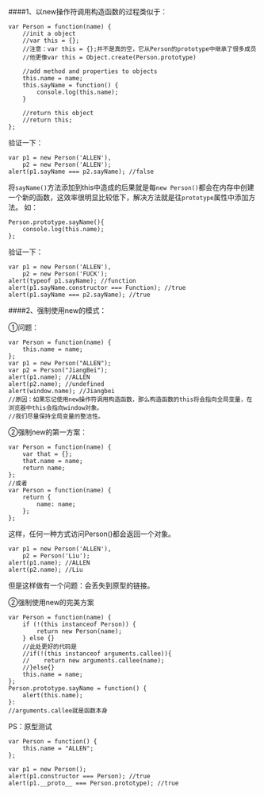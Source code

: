 ####1、以new操作符调用构造函数的过程类似于：

    var Person = function(name) {
        //init a object
        //var this = {};
        //注意：var this = {};并不是真的空，它从Person的prototype中继承了很多成员
        //他更像var this = Object.create(Person.prototype)
    
        //add method and properties to objects
        this.name = name;
        this.sayName = function() {
            console.log(this.name);
        }
    
        //return this object
        //return this;
    };
验证一下：

    var p1 = new Person('ALLEN'),
        p2 = new Person('ALLEN');
    alert(p1.sayName === p2.sayName); //false

将`sayName()`方法添加到this中造成的后果就是每`new Person()`都会在内存中创建一个新的函数，这效率很明显比较低下，解决方法就是往`prototype`属性中添加方法。
如：

    Person.prototype.sayName(){
        console.log(this.name);
    };
验证一下：

    var p1 = new Person('ALLEN'),
        p2 = new Person('FUCK');
    alert(typeof p1.sayName); //function
    alert(p1.sayName.constructor === Function); //true
    alert(p1.sayName === p2.sayName); //true

####2、强制使用new的模式：

①问题：

    var Person = function(name) {
        this.name = name;
    };
    var p1 = new Person("ALLEN");
    var p2 = Person("JiangBei");
    alert(p1.name); //ALLEN
    alert(p2.name); //undefined
    alert(window.name); //Jiangbei
    //原因：如果忘记使用new操作符调用构造函数，那么构造函数的this将会指向全局变量，在浏览器中this会指向window对象。
    //我们尽量保持全局变量的整洁性。

②强制new的第一方案：

    var Person = function(name) {
        var that = {};
        that.name = name;
        return name;
    };
    //或者
    var Person = function(name) {
        return {
            name: name;
        };
    };
这样，任何一种方式访问Person()都会返回一个对象。

    var p1 = new Person('ALLEN'),
        p2 = Person('Liu');
    alert(p1.name); //ALLEN
    alert(p2.name); //Liu
但是这样做有一个问题：会丢失到原型的链接。

②强制使用new的完美方案

    var Person = function(name) {
        if (!(this instanceof Person)) {
            return new Person(name);
        } else {}
        //此处更好的代码是
        //if(!(this instanceof arguments.callee)){
        //    return new arguments.callee(name);
        //}else{}
        this.name = name;
    };
    Person.prototype.sayName = function() {
        alert(this.name);
    }:
    //arguments.callee就是函数本身

PS：原型测试

    var Person = function() {
        this.name = "ALLEN";
    };
    
    var p1 = new Person();
    alert(p1.constructor === Person); //true
    alert(p1.__proto__ === Person.prototype); //true
     
  